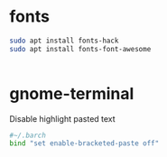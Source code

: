 # fonts

```bash
sudo apt install fonts-hack
sudo apt install fonts-font-awesome
 
```

# gnome-terminal

Disable highlight pasted text
```bash
#~/.barch
bind "set enable-bracketed-paste off"
```